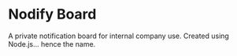 Nodify Board
============

A private notification board for internal company use.  Created using Node.js... hence the name.
